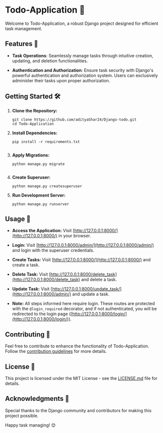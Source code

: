 # Todo-Application 📝

Welcome to Todo-Application, a robust Django project designed for efficient task management.

## Features 🚀

- **Task Operations**: Seamlessly manage tasks through intuitive creation, updating, and deletion functionalities.
  
- **Authentication and Authorization**: Ensure task security with Django's powerful authentication and authorization system. Users can exclusively administer their tasks upon proper authorization.

## Getting Started 🛠️

1. **Clone the Repository:**
   ```shell
   git clone https://github.com/adityaShar24/Django-todo.git
   cd Todo-Application

2. **Install Dependencies:** 
    ```shell
    pip install -r requirements.txt
 

3. **Apply Migrations:** 
    ```shell
    python manage.py migrate


4. **Create Superuser:** 
    ```shell
    python manage.py createsuperuser    

5. **Run Development Server:** 
    ```shell
    python manage.py runserver    

## Usage 📌

- **Access the Application:**
  Visit [http://127.0.0.1:8000/](http://127.0.0.1:8000/) in your browser.

- **Login:**
  Visit [http://127.0.0.1:8000/admin/](http://127.0.0.1:8000/admin/) and login with the superuser credentials.

- **Create Tasks:**
  Visit [http://127.0.0.1:8000/](http://127.0.0.1:8000/) and create a task.

- **Delete Task:**
  Visit [http://127.0.0.1:8000/delete_task](http://127.0.0.1:8000/delete_task) and delete a task.

- **Update Task:**
  Visit [http://127.0.0.1:8000/update_task/](http://127.0.0.1:8000/admin/) and update a task.

- **Note:**
  All steps informed here require login. These routes are protected with the `@login_required` decorator, and if not authenticated, you will be redirected to the login page ([http://127.0.0.1:8000/login/](http://127.0.0.1:8000/login/)).


## Contributing 🤝

Feel free to contribute to enhance the functionality of Todo-Application. Follow the [contribution guidelines](CONTRIBUTING.md) for more details.

## License 📄

This project is licensed under the MIT License - see the [LICENSE.md](https://github.com/adityaShar24/Django-todo/blob/main/LICENSE) file for details.

## Acknowledgments 🙏

Special thanks to the Django community and contributors for making this project possible.

Happy task managing! 😊







